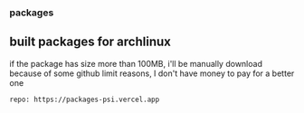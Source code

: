 ### packages
## built packages for archlinux
if the package has size more than 100MB, i'll be manually download because of some github limit reasons, I don't have money to pay for a better one 
```
repo: https://packages-psi.vercel.app
```
